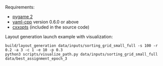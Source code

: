 Requirements:
- [pygame 2](https://www.pygame.org/news)
- [yaml-cpp](https://github.com/jbeder/yaml-cpp) version 0.6.0 or above
- [cxxopts](https://github.com/jarro2783/cxxopts) (included in the source code)

Layout generation launch example with visualization:

```
build/layout_generation data/inputs/sorting_grid_small_full -s 100 -r 0.2 -a 3 -c 1 -e 10 -p 0.3
python3 scripts/visualize_path.py data/inputs/sorting_grid_small_full data/best_assignment_epoch_3
```